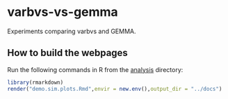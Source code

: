 # varbvs-vs-gemma

Experiments comparing varbvs and GEMMA.

## How to build the webpages

Run the following commands in R from the [analysis](analysis)
directory:

```R
library(rmarkdown)
render("demo.sim.plots.Rmd",envir = new.env(),output_dir = "../docs")
```
